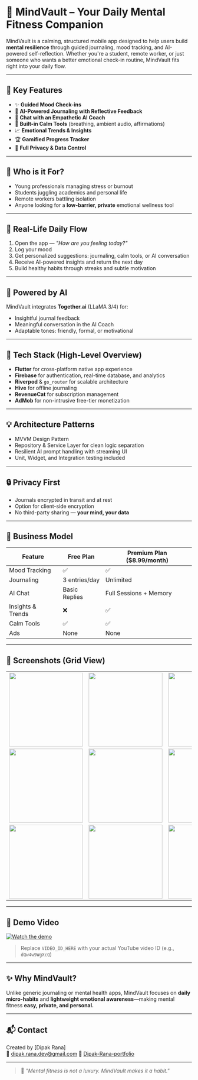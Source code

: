 # 🧠 MindVault – Your Daily Mental Fitness Companion

MindVault is a calming, structured mobile app designed to help users build **mental resilience** through guided journaling, mood tracking, and AI-powered self-reflection. Whether you're a student, remote worker, or just someone who wants a better emotional check-in routine, MindVault fits right into your daily flow.

---

## 📱 Key Features

- ✨ **Guided Mood Check-ins**
- 📝 **AI-Powered Journaling with Reflective Feedback**
- 💬 **Chat with an Empathetic AI Coach**
- 🌿 **Built-in Calm Tools** (breathing, ambient audio, affirmations)
- 📈 **Emotional Trends & Insights**
- 🏆 **Gamified Progress Tracker**
- 🔐 **Full Privacy & Data Control**

---

## 🎯 Who is it For?

- Young professionals managing stress or burnout  
- Students juggling academics and personal life  
- Remote workers battling isolation  
- Anyone looking for a **low-barrier, private** emotional wellness tool  

---

## 🚀 Real-Life Daily Flow

1. Open the app — *"How are you feeling today?"*
2. Log your mood  
3. Get personalized suggestions: journaling, calm tools, or AI conversation  
4. Receive AI-powered insights and return the next day  
5. Build healthy habits through streaks and subtle motivation  

---

## 🧠 Powered by AI

MindVault integrates **Together.ai** (LLaMA 3/4) for:

- Insightful journal feedback
- Meaningful conversation in the AI Coach
- Adaptable tones: friendly, formal, or motivational

---

## 🔧 Tech Stack (High-Level Overview)

- **Flutter** for cross-platform native app experience  
- **Firebase** for authentication, real-time database, and analytics  
- **Riverpod** & `go_router` for scalable architecture  
- **Hive** for offline journaling  
- **RevenueCat** for subscription management  
- **AdMob** for non-intrusive free-tier monetization  

---

## 💡 Architecture Patterns

- MVVM Design Pattern  
- Repository & Service Layer for clean logic separation  
- Resilient AI prompt handling with streaming UI  
- Unit, Widget, and Integration testing included  

---

## 🔒 Privacy First

- Journals encrypted in transit and at rest  
- Option for client-side encryption  
- No third-party sharing — **your mind, your data**  

---

## 💸 Business Model

| Feature             | Free Plan            | Premium Plan ($8.99/month) |
|---------------------|----------------------|-----------------------------|
| Mood Tracking       | ✅                   | ✅                          |
| Journaling          | 3 entries/day        | Unlimited                   |
| AI Chat             | Basic Replies        | Full Sessions + Memory      |
| Insights & Trends   | ❌                   | ✅                          |
| Calm Tools          | ✅                   | ✅                          |
| Ads                 | None                 | None                        |

---

## 📸 Screenshots (Grid View)

<div align="center">

<table>
  <tr>
    <td><img src="https://github.com/dipakrana844/Mind-Vault-App/blob/main/upload/onboarding.jpg" width="200"/></td>
    <td><img src="https://github.com/dipakrana844/Mind-Vault-App/blob/main/upload/signin.jpg" width="200"/></td>
    <td><img src="https://github.com/dipakrana844/Mind-Vault-App/blob/main/upload/signup.jpg" width="200"/></td>
  </tr>
  <tr>
    <td><img src="https://github.com/dipakrana844/Mind-Vault-App/blob/main/upload/dashboard.jpg" width="200"/></td>
     <td><img src="https://github.com/dipakrana844/Mind-Vault-App/blob/main/upload/journal.jpg" width="200"/></td>
    <td><img src="https://github.com/dipakrana844/Mind-Vault-App/blob/main/upload/aichat.jpg" width="200"/></td>
  </tr>

  </tr>
  <tr>
    <td><img src="https://github.com/dipakrana844/Mind-Vault-App/blob/main/upload/calmtools.jpg" width="200"/></td>
    <td><img src="https://github.com/dipakrana844/Mind-Vault-App/blob/main/upload/setting.jpg" width="200"/></td>
    <td><img src="https://github.com/dipakrana844/Mind-Vault-App/blob/main/upload/premium.jpg" width="200"/></td>
  </tr>
</table>

</div>

---

## 🎥 Demo Video

[![Watch the demo](https://img.youtube.com/vi/VIDEO_ID_HERE/0.jpg)](https://www.youtube.com/watch?v=VIDEO_ID_HERE)

> Replace `VIDEO_ID_HERE` with your actual YouTube video ID (e.g., `dQw4w9WgXcQ`)

---

## ✨ Why MindVault?

Unlike generic journaling or mental health apps, MindVault focuses on **daily micro-habits** and **lightweight emotional awareness**—making mental fitness **easy, private, and personal.**

---

## 📬 Contact

Created by [Dipak Rana]  
📧 <dipak.rana.dev@gmail.com>
🔗 [Dipak-Rana-portfolio](https://erdipakrana.web.app)

---

> 🧠 *"Mental fitness is not a luxury. MindVault makes it a habit."*

